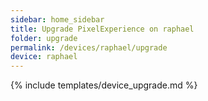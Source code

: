 ```yaml
---
sidebar: home_sidebar
title: Upgrade PixelExperience on raphael
folder: upgrade
permalink: /devices/raphael/upgrade
device: raphael
---
```

{% include templates/device_upgrade.md %}
